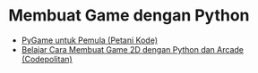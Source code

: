 # Membuat Game dengan Python

- [PyGame untuk Pemula (Petani Kode)](https://www.petanikode.com/pygame-untuk-pemula/)
- [Belajar Cara Membuat Game 2D dengan Python dan Arcade (Codepolitan)](https://www.codepolitan.com/belajar-cara-membuat-game-2d-dengan-python-dan-arcade-5adff78d1db9b/)
